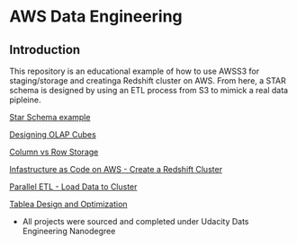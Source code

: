 # AWS Data Engineering

## Introduction
This repository is an educational example of how to use AWSS3 for staging/storage and creatinga Redshift cluster on AWS. From here, a STAR schema is designed by using an ETL process from S3 to mimick a real data pipleine.

[Star Schema example](https://github.com/jkenney0501/AWS_Data_Engineering/blob/main/DWH%20Architecture%20Educational%20Lessons/Schema%20Design-ETL-OLAP/1.%203NF_to_Star_Schema_ETL.ipynb)

[Designing OLAP Cubes](https://github.com/jkenney0501/AWS_Data_Engineering/blob/main/DWH%20Architecture%20Educational%20Lessons/Schema%20Design-ETL-OLAP/2.%20OLAP%20Cubes%20.ipynb)

[Column vs Row Storage](https://github.com/jkenney0501/AWS_Data_Engineering/blob/main/DWH%20Architecture%20Educational%20Lessons/Schema%20Design-ETL-OLAP/3.%20Columnar%20Vs%20Row%20Storage.ipynb)

[Infastructure as Code on AWS - Create a Redshift Cluster](https://github.com/jkenney0501/AWS_Data_Engineering/blob/main/DWH%20Architecture%20Educational%20Lessons/Schema%20Design-ETL-OLAP/4.%20Infastructure_as_Code_Create_Redshift_Cluster.ipynb)

[Parallel ETL - Load Data to Cluster](https://github.com/jkenney0501/AWS_Data_Engineering/blob/main/DWH%20Architecture%20Educational%20Lessons/Schema%20Design-ETL-OLAP/5.%20Parallel%20ETL%20Load%20data%20to%20Cluster.ipynb)

[Tablea Design and Optimization](https://github.com/jkenney0501/AWS_Data_Engineering/blob/main/DWH%20Architecture%20Educational%20Lessons/Schema%20Design-ETL-OLAP/6.%20Table%20Design%20and%20Optimization.ipynb)

* All projects were sourced and completed under Udacity Dats Engineering Nanodegree